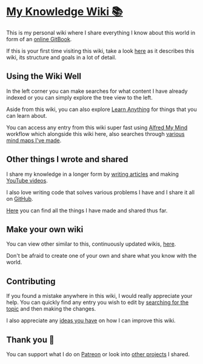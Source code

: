 # [My Knowledge Wiki 📚](https://wiki.nikitavoloboev.xyz)
This is my personal wiki where I share everything I know about this world in form of an [online GitBook](https://wiki.nikitavoloboev.xyz).

If this is your first time visiting this wiki, take a look [here](meta/meta.md) as it describes this wiki, its structure and goals in a lot of detail.

## Using the Wiki Well
In the left corner you can make searches for what content I have already indexed or you can simply explore the tree view to the left.

Aside from this wiki, you can also explore [Learn Anything](https://learn-anything.xyz) for things that you can learn about.

You can access any entry from this wiki super fast using [Alfred My Mind](https://github.com/nikitavoloboev/alfred-my-mind) workflow which alongside this wiki here, also searches through [various mind maps I've made](meta/my-mind.md).

## Other things I wrote and shared
I share my knowledge in a longer form by [writing articles](sharing/my-articles.md) and making [YouTube videos](sharing/my-youtube.md).

I also love writing code that solves various problems I have and I share it all on [GitHub](https://github.com/nikitavoloboev).

[Here](http://nikitavoloboev.xyz/projects) you can find all the things I have made and shared thus far.

## Make your own wiki
You can view other similar to this, continuously updated wikis, [here](https://github.com/RichardLitt/meta-knowledge).

Don't be afraid to create one of your own and share what you know with the world.

## Contributing
If you found a mistake anywhere in this wiki, I would really appreciate your help. You can quickly find any entry you wish to edit by [searching for the topic](https://github.com/nikitavoloboev/knowledge/find/master) and then making the changes.

I also appreciate any [ideas you have](https://github.com/nikitavoloboev/knowledge/issues/new) on how I can improve this wiki.

## Thank you 💜
You can support what I do on [Patreon](https://www.patreon.com/nikitavoloboev) or look into [other projects](https://nikitavoloboev.xyz/projects) I shared.
